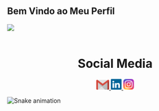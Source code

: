 ## Bem Vindo ao Meu Perfil

<div>
  <img height="180em" src="https://github-readme-stats.vercel.app/api?username=obrunostewart&show_icons=true&theme=great-gatsby&include_all_commits=true&count_private=true"/>
</div>
<br>

<div align="center"> 
  <h1 align="center">Social Media</h1>
  <a href="mailto: obrunostewart@gmail.com">
    <img width="30" src="gmail.svg">
  </a>
  <a href="https://www.linkedin.com/in/obrunostewart/">
    <img width="25" src="linkedin.svg">
  </a>
  <a href="https://instagram.com/obrunostewart/">
    <img width="25" src="instagram.png">
  </a>
</div>

![Snake animation](https://github.com/LuigiGF/LuigiGF/blob/output/github-contribution-grid-snake.svg)
